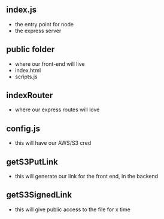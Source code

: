 ## index.js 
- the entry point for node
- the express server
## public folder
- where our front-end will live
- index.html
- scripts.js
## indexRouter
- where our express routes will love
## config.js
- this will have our AWS/S3 cred
## getS3PutLink
- this will generate our link for the front end, in the backend
## getS3SignedLink
- this will give public access to the file for x time

